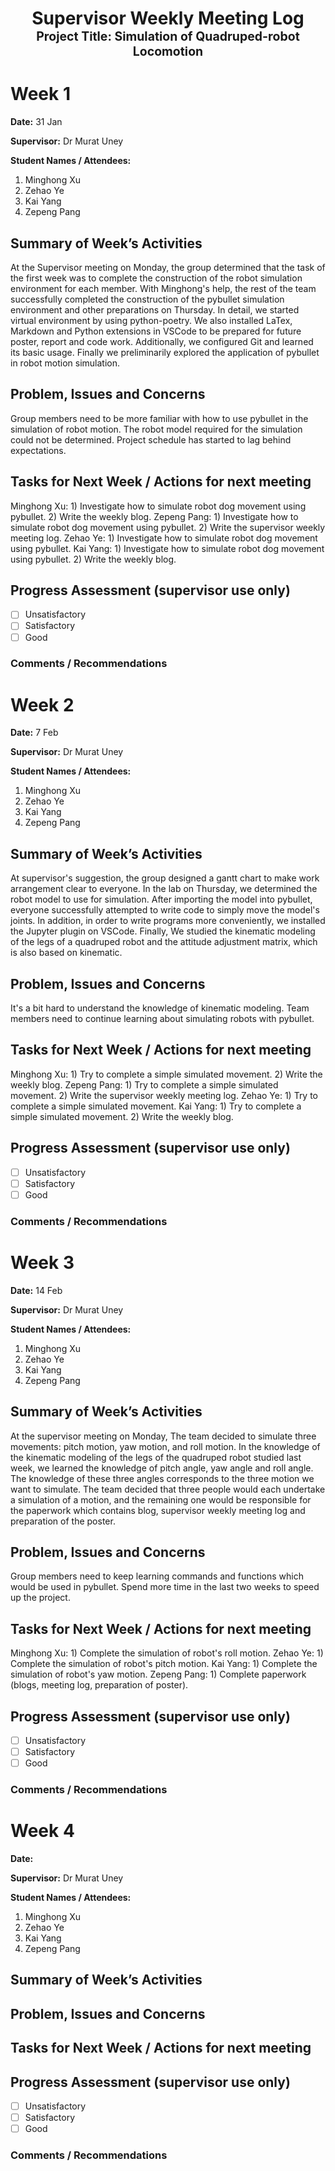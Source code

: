 <h1 align="center">
  Supervisor Weekly Meeting Log<br>
  <sub><sup>Project Title: Simulation of Quadruped-robot Locomotion</sup></sub>
</h1>

# Week 1

**Date:** 31 Jan

**Supervisor:** Dr Murat Uney

**Student Names / Attendees:**
1. Minghong Xu
2. Zehao Ye
3. Kai Yang
4. Zepeng Pang

## Summary of Week’s Activities
At the Supervisor meeting on Monday, the group determined that the task of the first week was to complete the construction of the robot simulation environment for each member. With Minghong's help, the rest of the team successfully completed the construction of the pybullet simulation environment and other preparations on Thursday. In detail, we started virtual environment by using python-poetry. We also installed LaTex, Markdown and Python extensions in VSCode to be prepared for future poster, report and code work. Additionally, we configured Git and learned its basic usage. Finally we preliminarily explored the application of pybullet in robot motion simulation.
## Problem, Issues and Concerns
Group members need to be more familiar with how to use pybullet in the simulation of robot motion. The robot model required for the simulation could not be determined. Project schedule has started to lag behind expectations.
## Tasks for Next Week / Actions for next meeting
Minghong Xu: 
        1) Investigate how to simulate robot dog movement using pybullet.
        2) Write the weekly blog.
Zepeng Pang:
        1) Investigate how to simulate robot dog movement using pybullet.
        2) Write the supervisor weekly meeting log.
Zehao Ye:
        1) Investigate how to simulate robot dog movement using pybullet.
Kai Yang:
        1) Investigate how to simulate robot dog movement using pybullet.
        2) Write the weekly blog.
## Progress Assessment (supervisor use only)
- [ ] Unsatisfactory
- [ ] Satisfactory
- [ ] Good
### Comments / Recommendations





# Week 2

**Date:** 7 Feb

**Supervisor:** Dr Murat Uney

**Student Names / Attendees:**
1. Minghong Xu
2. Zehao Ye
3. Kai Yang
4. Zepeng Pang

## Summary of Week’s Activities
At supervisor's suggestion, the group designed a gantt chart to make work arrangement clear to everyone. In the lab on Thursday, we determined the robot model to use for simulation. After importing the  model into pybullet, everyone successfully attempted to write code to simply move the model's joints. In addition, in order to write programs more conveniently, we installed the Jupyter plugin on VSCode. Finally, We studied the kinematic modeling of the legs of a quadruped robot and the attitude adjustment matrix, which is also based on kinematic. 
## Problem, Issues and Concerns
It's a bit hard to understand the knowledge of kinematic modeling. Team members need to continue learning about simulating robots with pybullet.
## Tasks for Next Week / Actions for next meeting
Minghong Xu: 
        1) Try to complete a simple simulated movement. 
        2) Write the weekly blog.
Zepeng Pang:
        1) Try to complete a simple simulated movement. 
        2) Write the supervisor weekly meeting log.
Zehao Ye:
        1) Try to complete a simple simulated movement. 
Kai Yang:
        1) Try to complete a simple simulated movement. 
        2) Write the weekly blog.
## Progress Assessment (supervisor use only)
- [ ] Unsatisfactory
- [ ] Satisfactory
- [ ] Good
### Comments / Recommendations





# Week 3

**Date:** 14 Feb

**Supervisor:** Dr Murat Uney

**Student Names / Attendees:**
1. Minghong Xu
2. Zehao Ye
3. Kai Yang
4. Zepeng Pang

## Summary of Week’s Activities
At the supervisor meeting on Monday, The team decided to simulate three movements: pitch motion, yaw motion, and roll motion. In the knowledge of the kinematic modeling of the legs of the quadruped robot studied last week, we learned the knowledge of pitch angle, yaw angle and roll angle. The knowledge of these three angles corresponds to the three motion we want to simulate. The team decided that three people would each undertake a simulation of a motion, and the remaining one would be responsible for the paperwork which contains blog, supervisor weekly meeting log and preparation of the poster. 
## Problem, Issues and Concerns
Group members need to keep learning commands and functions which would be used in pybullet. Spend more time in the last two weeks to speed up the project.
## Tasks for Next Week / Actions for next meeting
Minghong Xu:
        1) Complete the simulation of robot's roll motion.
Zehao Ye:
        1) Complete the simulation of robot's pitch motion.
Kai Yang:
        1) Complete the simulation of robot's yaw motion.
Zepeng Pang:
        1) Complete paperwork (blogs, meeting log, preparation of poster).
## Progress Assessment (supervisor use only)
- [ ] Unsatisfactory
- [ ] Satisfactory
- [ ] Good
### Comments / Recommendations





# Week 4

**Date:**

**Supervisor:** Dr Murat Uney

**Student Names / Attendees:**
1. Minghong Xu
2. Zehao Ye
3. Kai Yang
4. Zepeng Pang

## Summary of Week’s Activities

## Problem, Issues and Concerns

## Tasks for Next Week / Actions for next meeting

## Progress Assessment (supervisor use only)
- [ ] Unsatisfactory
- [ ] Satisfactory
- [ ] Good
### Comments / Recommendations



